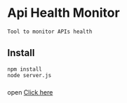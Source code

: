 # Api Health Monitor
`Tool to monitor APIs health`

## Install
```
npm install
node server.js
```
###
open [Click here](http://localhost:8080/index.html)
